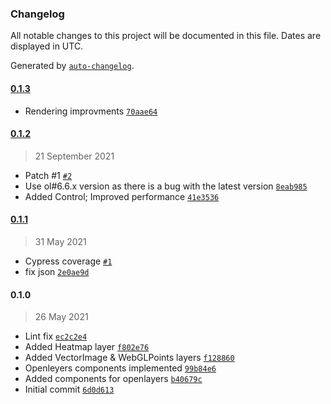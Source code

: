 ### Changelog

All notable changes to this project will be documented in this file. Dates are displayed in UTC.

Generated by [`auto-changelog`](https://github.com/CookPete/auto-changelog).

#### [0.1.3](https://github.com/eea/volto-openlayers-map/compare/0.1.2...0.1.3)

- Rendering improvments [`70aae64`](https://github.com/eea/volto-openlayers-map/commit/70aae64ecb213ad0c5a2306843a6bd233cf04b7c)

#### [0.1.2](https://github.com/eea/volto-openlayers-map/compare/0.1.1...0.1.2)

> 21 September 2021

- Patch #1 [`#2`](https://github.com/eea/volto-openlayers-map/pull/2)
- Use ol#6.6.x version as there is a bug with the latest version [`8eab985`](https://github.com/eea/volto-openlayers-map/commit/8eab98575f93abf1f6e0e49855fd5737e0ca3b36)
- Added Control; Improved performance [`41e3536`](https://github.com/eea/volto-openlayers-map/commit/41e35369aa97e55f17f8b60d23317671a85ca7dc)

#### [0.1.1](https://github.com/eea/volto-openlayers-map/compare/0.1.0...0.1.1)

> 31 May 2021

- Cypress coverage [`#1`](https://github.com/eea/volto-openlayers-map/pull/1)
- fix json [`2e0ae9d`](https://github.com/eea/volto-openlayers-map/commit/2e0ae9dc87d97d0cb5904dd8f8c51e153f0e29a2)

#### 0.1.0

> 26 May 2021

- Lint fix [`ec2c2e4`](https://github.com/eea/volto-openlayers-map/commit/ec2c2e43a46c158bb813ade32834bf328b444895)
- Added Heatmap layer [`f802e76`](https://github.com/eea/volto-openlayers-map/commit/f802e76e81c353da9f4e2b7058e40a0fff9f1fe5)
- Added VectorImage & WebGLPoints layers [`f128860`](https://github.com/eea/volto-openlayers-map/commit/f128860ec396f2ad7f6e7791a0054ad9a0f6e6df)
- Openleyers components implemented [`99b84e6`](https://github.com/eea/volto-openlayers-map/commit/99b84e695e860e44ff6f728e37ca8493b9b06b0c)
- Added components for openlayers [`b40679c`](https://github.com/eea/volto-openlayers-map/commit/b40679c21483151c1e588c0dfd1fa9ad5fdfc733)
- Initial commit [`6d0d613`](https://github.com/eea/volto-openlayers-map/commit/6d0d613377abb206619a5506e1a7fb04e56b9e4b)
